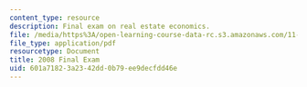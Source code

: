 ```yaml
---
content_type: resource
description: Final exam on real estate economics.
file: /media/https%3A/open-learning-course-data-rc.s3.amazonaws.com/11-433j-real-estate-economics-fall-2008/601a71823a2342dd0b79ee9decfdd46e_exam2_2008.pdf
file_type: application/pdf
resourcetype: Document
title: 2008 Final Exam
uid: 601a7182-3a23-42dd-0b79-ee9decfdd46e
---
```

